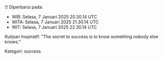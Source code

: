 ⏰ Diperbarui pada:
- WIB: Selasa, 7 Januari 2025 20.30.14 UTC
- WITA: Selasa, 7 Januari 2025 21.30.14 UTC
- WIT: Selasa, 7 Januari 2025 22.30.14 UTC

Kutipan Inspiratif:
"The secret to success is to know something nobody else knows."


Kategori: success

